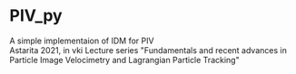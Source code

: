 # PIV_py
A simple implementaion of IDM for PIV     
Astarita 2021, in vki Lecture series "Fundamentals and recent advances in Particle Image Velocimetry and Lagrangian Particle Tracking"  
